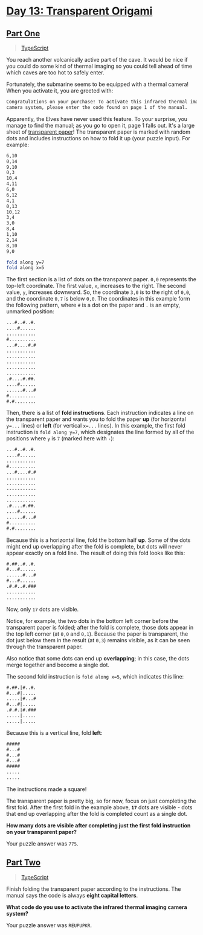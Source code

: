 # [Day 13: Transparent Origami](https://adventofcode.com/2021/day/13)

## [Part One](https://adventofcode.com/2021/day/13#part1)

> [TypeScript](/solutions/typescript/2021/13/src/p1.ts)

You reach another volcanically active part of the cave. It would be nice if you
could do some kind of thermal imaging so you could tell ahead of time which
caves are too hot to safely enter.

Fortunately, the submarine seems to be equipped with a thermal camera! When you
activate it, you are greeted with:

```sh
Congratulations on your purchase! To activate this infrared thermal imaging
camera system, please enter the code found on page 1 of the manual.
```

Apparently, the Elves have never used this feature. To your surprise, you manage
to find the manual; as you go to open it, page 1 falls out. It's a large sheet
of
[transparent paper](<https://en.wikipedia.org/wiki/Transparency_(projection)>)!
The transparent paper is marked with random dots and includes instructions on
how to fold it up (your puzzle input). For example:

```sh
6,10
0,14
9,10
0,3
10,4
4,11
6,0
6,12
4,1
0,13
10,12
3,4
3,0
8,4
1,10
2,14
8,10
9,0

fold along y=7
fold along x=5
```

The first section is a list of dots on the transparent paper. `0,0` represents
the top-left coordinate. The first value, `x`, increases to the right. The
second value, `y`, increases downward. So, the coordinate `3,0` is to the right
of `0,0`, and the coordinate `0,7` is below `0,0`. The coordinates in this
example form the following pattern, where `#` is a dot on the paper and `.` is
an empty, unmarked position:

```txt
...#..#..#.
....#......
...........
#..........
...#....#.#
...........
...........
...........
...........
...........
.#....#.##.
....#......
......#...#
#..........
#.#........
```

Then, there is a list of **fold instructions**. Each instruction indicates a
line on the transparent paper and wants you to fold the paper **up** (for
horizontal `y=...` lines) or **left** (for vertical `x=...` lines). In this
example, the first fold instruction is `fold along y=7`, which designates the
line formed by all of the positions where `y` is `7` (marked here with `-`):

```txt
...#..#..#.
....#......
...........
#..........
...#....#.#
...........
...........
-----------
...........
...........
.#....#.##.
....#......
......#...#
#..........
#.#........
```

Because this is a horizontal line, fold the bottom half **up**. Some of the dots
might end up overlapping after the fold is complete, but dots will never appear
exactly on a fold line. The result of doing this fold looks like this:

```txt
#.##..#..#.
#...#......
......#...#
#...#......
.#.#..#.###
...........
...........
```

Now, only `17` dots are visible.

Notice, for example, the two dots in the bottom left corner before the
transparent paper is folded; after the fold is complete, those dots appear in
the top left corner (at `0,0` and `0,1`). Because the paper is transparent, the
dot just below them in the result (at `0,3`) remains visible, as it can be seen
through the transparent paper.

Also notice that some dots can end up **overlapping**; in this case, the dots
merge together and become a single dot.

The second fold instruction is `fold along x=5`, which indicates this line:

```txt
#.##.|#..#.
#...#|.....
.....|#...#
#...#|.....
.#.#.|#.###
.....|.....
.....|.....
```

Because this is a vertical line, fold **left**:

```txt
#####
#...#
#...#
#...#
#####
.....
.....
```

The instructions made a square!

The transparent paper is pretty big, so for now, focus on just completing the
first fold. After the first fold in the example above, **`17`** dots are
visible - dots that end up overlapping after the fold is completed count as a
single dot.

**How many dots are visible after completing just the first fold instruction**
**on your transparent paper?**

Your puzzle answer was `775`.

## [Part Two](https://adventofcode.com/2021/day/13#part2)

> [TypeScript](/solutions/typescript/2021/13/src/p2.ts)

Finish folding the transparent paper according to the instructions. The manual
says the code is always **eight capital letters**.

**What code do you use to activate the infrared thermal imaging camera**
**system?**

Your puzzle answer was `REUPUPKR`.
